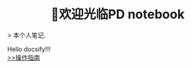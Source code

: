 <h1 style="text-align: center; font-weight: bold;">🎉欢迎光临PD notebook</h1>
> 本个人笔记.

Hello docsify!!!  
[>>操作指南](guide)